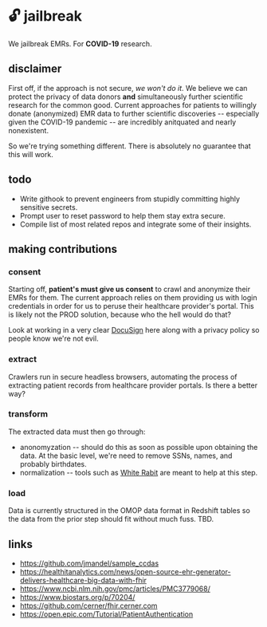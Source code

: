 # 🔓 jailbreak
We jailbreak EMRs.  For **COVID-19** research.

## disclaimer 

First off, if the approach is not secure, *we won't do it*.  We believe we can protect the privacy of data donors **and** simultaneously further scientific research for the common good.  Current approaches for patients to willingly donate (anonymized) EMR data to further scientific discoveries -- especially given the COVID-19 pandemic -- are incredibly anitquated and nearly nonexistent.

So we're trying something different.  There is absolutely no guarantee that this will work.

## todo
- Write githook to prevent engineers from stupidly committing highly sensitive secrets.
- Prompt user to reset password to help them stay extra secure. 
- Compile list of most related repos and integrate some of their insights.

## making contributions
### consent
Starting off, **patient's must give us consent** to crawl and anonymize their EMRs for them.  The current approach relies on them providing us with login credentials in order for us to peruse their healthcare provider's portal.  This is likely not the PROD solution, because who the hell would do that?

Look at working in a very clear [DocuSign](https://www.docusign.com/) here along with a privacy policy so people know we're not evil.

### extract 
Crawlers run in secure headless browsers, automating the process of extracting patient records from healthcare provider portals.  Is there a better way? 

### transform 
The extracted data must then go through: 
* anonomyzation -- should do this as soon as possible upon obtaining the data.  At the basic level, we're need to remove SSNs, names, and probably birthdates.
* normalization -- tools such as [White Rabit](https://github.com/OHDSI/WhiteRabbit) are meant to help at this step.

### load 
Data is currently structured in the OMOP data format in Redshift tables so the data from the prior step should fit without much fuss.  TBD.

## links

- https://github.com/jmandel/sample_ccdas
- https://healthitanalytics.com/news/open-source-ehr-generator-delivers-healthcare-big-data-with-fhir
- https://www.ncbi.nlm.nih.gov/pmc/articles/PMC3779068/
- https://www.biostars.org/p/70204/
- https://github.com/cerner/fhir.cerner.com
- https://open.epic.com/Tutorial/PatientAuthentication
